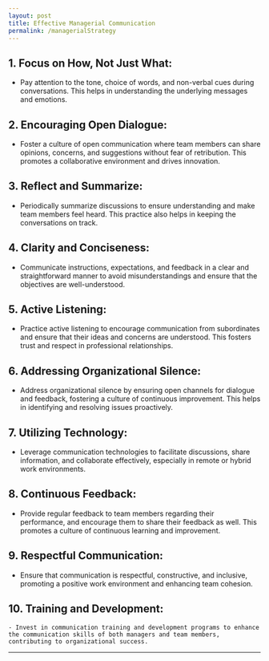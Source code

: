 ```yaml
---
layout: post
title: Effective Managerial Communication
permalink: /managerialStrategy
---
```

## 1. **Focus on How, Not Just What:**

- Pay attention to the tone, choice of words, and non-verbal cues during conversations. This helps in understanding the underlying messages and emotions.

## 2. **Encouraging Open Dialogue:**

- Foster a culture of open communication where team members can share opinions, concerns, and suggestions without fear of retribution. This promotes a collaborative environment and drives innovation.

## 3. **Reflect and Summarize:**

- Periodically summarize discussions to ensure understanding and make team members feel heard. This practice also helps in keeping the conversations on track.

## 4. **Clarity and Conciseness:**

- Communicate instructions, expectations, and feedback in a clear and straightforward manner to avoid misunderstandings and ensure that the objectives are well-understood.

## 5. **Active Listening:**

- Practice active listening to encourage communication from subordinates and ensure that their ideas and concerns are understood. This fosters trust and respect in professional relationships.

## 6. **Addressing Organizational Silence:**

- Address organizational silence by ensuring open channels for dialogue and feedback, fostering a culture of continuous improvement. This helps in identifying and resolving issues proactively.

## 7. **Utilizing Technology:**

- Leverage communication technologies to facilitate discussions, share information, and collaborate effectively, especially in remote or hybrid work environments.

## 8. **Continuous Feedback:**

- Provide regular feedback to team members regarding their performance, and encourage them to share their feedback as well. This promotes a culture of continuous learning and improvement.

## 9. **Respectful Communication:**

- Ensure that communication is respectful, constructive, and inclusive, promoting a positive work environment and enhancing team cohesion.

## 10. **Training and Development:**

    - Invest in communication training and development programs to enhance the communication skills of both managers and team members, contributing to organizational success.

---
